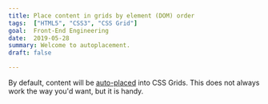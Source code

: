 ```yaml
---
title: Place content in grids by element (DOM) order
tags:  ["HTML5", "CSS3", "CSS Grid"]
goal:  Front-End Engineering
date:  2019-05-28
summary: Welcome to autoplacement.
draft: false

---
```


By default, content will be [auto-placed][ap] into CSS Grids.
This does not always work the way you'd want, but it is handy.

[ap]: https://developer.mozilla.org/en-US/docs/Web/CSS/CSS_Grid_Layout/Auto-placement_in_CSS_Grid_Layout
